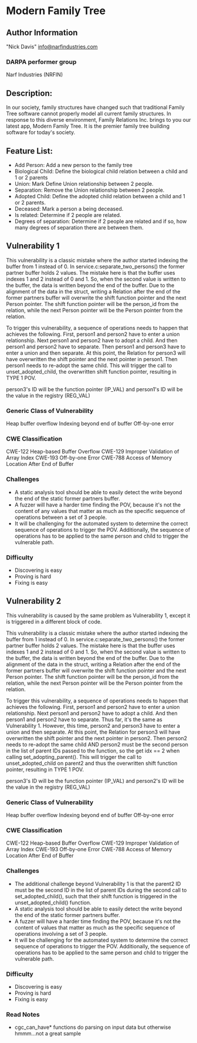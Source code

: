 # Modern Family Tree

## Author Information

"Nick Davis" <info@narfindustries.com>

### DARPA performer group

Narf Industries (NRFIN)

## Description:

In our society, family structures have changed such that traditional Family Tree software cannot properly model all current family structures. In response to this diverse environment, Family Relations Inc. brings to you our latest app, Modern Family Tree. It is the premier family tree building software for today's society.

## Feature List:

- Add Person: Add a new person to the family tree
- Biological Child: Define the biological child relation between a child and 1 or 2 parents
- Union: Mark Define Union relationship between 2 people.
- Separation: Remove the Union relationship between 2 people.
- Adopted Child: Define the adopted child relation between a child and 1 or 2 parents.
- Deceased: Mark a person a being deceased.
- Is related: Determine if 2 people are related.
- Degrees of separation: Determine if 2 people are related and if so, how many degrees of separation there are between them.

## Vulnerability 1

This vulnerability is a classic mistake where the author started indexing the buffer from 1 instead of 0. In service.c:separate\_two\_persons() the former partner buffer holds 2 values. The mistake here is that the buffer uses indexes 1 and 2 instead of 0 and 1. So, when the second value is written to the buffer, the data is written beyond the end of the buffer. Due to the alignment of the data in the struct, writing a Relation after the end of the former partners buffer will overwrite the shift function pointer and the next Person pointer. The shift function pointer will be the person\_id from the relation, while the next Person pointer will be the Person pointer from the relation.

To trigger this vulnerability, a sequence of operations needs to happen that achieves the following. First, person1 and person2 have to enter a union relationship. Next person1 and person2 have to adopt a child. And then person1 and person2 have to separate. Then person1 and person3 have to enter a union and then separate. At this point, the Relation for person3 will have overwritten the shift pointer and the next pointer in person1. Then person1 needs to re-adopt the same child. This will trigger the call to unset\_adopted\_child, the overwritten shift function pointer, resulting in TYPE 1 POV.

person3's ID will be the function pointer (IP\_VAL) and person1's ID will be the value in the registry (REG\_VAL)

### Generic Class of Vulnerability

Heap buffer overflow
Indexing beyond end of buffer
Off-by-one error

### CWE Classification

CWE-122 Heap-based Buffer Overflow
CWE-129 Improper Validation of Array Index
CWE-193 Off-by-one Error
CWE-788 Access of Memory Location After End of Buffer

### Challenges

* A static analysis tool should be able to easily detect the write beyond the end of the static former partners buffer.
* A fuzzer will have a harder time finding the POV, because it's not the content of any values that matter as much as the specific sequence of operations between a set of 3 people.
* It will be challenging for the automated system to determine the correct sequence of operations to trigger the POV. Additionally, the sequence of operations has to be applied to the same person and child to trigger the vulnerable path.

### Difficulty

* Discovering is easy
* Proving is hard
* Fixing is easy

## Vulnerability 2

This vulnerability is caused by the same problem as Vulnerability 1, except it is triggered in a different block of code.

This vulnerability is a classic mistake where the author started indexing the buffer from 1 instead of 0. In service.c:separate\_two\_persons() the former partner buffer holds 2 values. The mistake here is that the buffer uses indexes 1 and 2 instead of 0 and 1. So, when the second value is written to the buffer, the data is written beyond the end of the buffer. Due to the alignment of the data in the struct, writing a Relation after the end of the former partners buffer will overwrite the shift function pointer and the next Person pointer. The shift function pointer will be the person\_id from the relation, while the next Person pointer will be the Person pointer from the relation.

To trigger this vulnerability, a sequence of operations needs to happen that achieves the following. First, person1 and person2 have to enter a union relationship. Next person1 and person2 have to adopt a child. And then person1 and person2 have to separate. Thus far, it's the same as Vulnerability 1. However, this time, person2 and person3 have to enter a union and then separate. At this point, the Relation for person3 will have overwritten the shift pointer and the next pointer in person2. Then person2 needs to re-adopt the same child AND person2 must be the second person in the list of parent IDs passed to the function, so the get idx == 2 when calling set\_adopting\_parent(). This will trigger the call to unset\_adopted\_child on parent2 and thus the overwritten shift function pointer, resulting in TYPE 1 POV.

person3's ID will be the function pointer (IP\_VAL) and person2's ID will be the value in the registry (REG\_VAL)

### Generic Class of Vulnerability

Heap buffer overflow
Indexing beyond end of buffer
Off-by-one error

### CWE Classification

CWE-122 Heap-based Buffer Overflow
CWE-129 Improper Validation of Array Index
CWE-193 Off-by-one Error
CWE-788 Access of Memory Location After End of Buffer

### Challenges
* The additional challenge beyond Vulnerability 1 is that the parent2 ID must be the second ID in the list of parent IDs during the second call to set\_adopted\_child(), such that their shift function is triggered in the unset\_adopted\_child() function.
* A static analysis tool should be able to easily detect the write beyond the end of the static former partners buffer.
* A fuzzer will have a harder time finding the POV, because it's not the content of values that matter as much as the specific sequence of operations involving a set of 3 people.
* It will be challenging for the automated system to determine the correct sequence of operations to trigger the POV. Additionally, the sequence of operations has to be applied to the same person and child to trigger the vulnerable path.

### Difficulty

* Discovering is easy
* Proving is hard
* Fixing is easy


### Read Notes

* cgc_can_have* functions do parsing on input data but otherwise hmmm...not a great sample